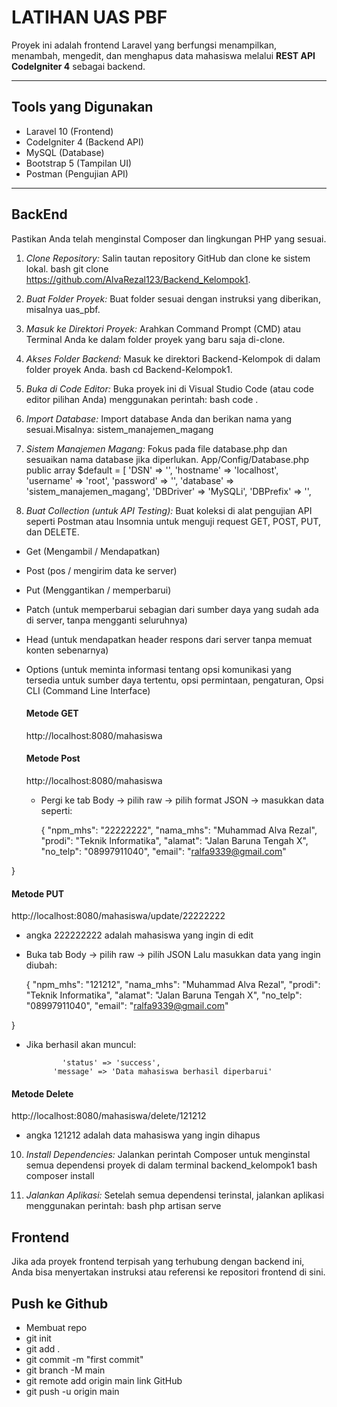 # LATIHAN UAS PBF

Proyek ini adalah frontend Laravel yang berfungsi menampilkan, menambah, mengedit, dan menghapus data mahasiswa melalui **REST API CodeIgniter 4** sebagai backend.

---

##  Tools yang Digunakan

- Laravel 10 (Frontend)
- CodeIgniter 4 (Backend API)
- MySQL (Database)
- Bootstrap 5 (Tampilan UI)
- Postman (Pengujian API)

---
## BackEnd
Pastikan Anda telah menginstal Composer dan lingkungan PHP yang sesuai.

1.  *Clone Repository:*
    Salin tautan repository GitHub dan clone ke sistem lokal.
    bash
    git clone https://github.com/AlvaRezal123/Backend_Kelompok1.
    

2.  *Buat Folder Proyek:*
    Buat folder sesuai dengan instruksi yang diberikan, misalnya uas_pbf.

3.  *Masuk ke Direktori Proyek:*
    Arahkan Command Prompt (CMD) atau Terminal Anda ke dalam folder proyek yang baru saja di-clone.
    

4.  *Akses Folder Backend:*
    Masuk ke direktori Backend-Kelompok di dalam folder proyek Anda.
    bash
    cd Backend-Kelompok1.
    

5.  *Buka di Code Editor:*
    Buka proyek ini di Visual Studio Code (atau code editor pilihan Anda) menggunakan perintah:
    bash
    code .

6.  *Import Database:*
    Import database Anda dan berikan nama yang sesuai.Misalnya: sistem_manajemen_magang

7.  *Sistem Manajemen Magang:*
    Fokus pada file database.php dan sesuaikan nama database jika diperlukan. 
App/Config/Database.php
     public array $default = [
        'DSN'          => '',
        'hostname'     => 'localhost',
        'username'     => 'root',
        'password'     => '',
        'database'     => 'sistem_manajemen_magang',
        'DBDriver'     => 'MySQLi',
        'DBPrefix'     => '',

9.  *Buat Collection (untuk API Testing):*
    Buat koleksi di alat pengujian API seperti Postman atau Insomnia untuk menguji request GET, POST, PUT, dan DELETE.
- Get (Mengambil / Mendapatkan)
- Post (pos / mengirim data ke server)
- Put (Menggantikan / memperbarui)
- Patch (untuk memperbarui sebagian dari sumber daya yang sudah ada di server, tanpa mengganti seluruhnya)
- Head (untuk mendapatkan header respons dari server tanpa memuat konten sebenarnya)
- Options (untuk meminta informasi tentang opsi komunikasi yang tersedia untuk sumber daya tertentu, opsi permintaan, pengaturan, Opsi CLI (Command Line Interface)

  #### Metode GET
  http://localhost:8080/mahasiswa
  #### Metode Post
  http://localhost:8080/mahasiswa
  - Pergi ke tab Body → pilih raw → pilih format JSON → masukkan data seperti:

    {
    "npm_mhs": "22222222",
    "nama_mhs": "Muhammad Alva Rezal",
    "prodi": "Teknik Informatika",
    "alamat": "Jalan Baruna Tengah X",
    "no_telp": "08997911040",
    "email": "ralfa9339@gmail.com"

}

#### Metode PUT
http://localhost:8080/mahasiswa/update/22222222
- angka 222222222 adalah mahasiswa yang ingin di edit 
- Buka tab Body → pilih raw → pilih JSON Lalu masukkan data yang ingin diubah:

  {
    "npm_mhs": "121212",
    "nama_mhs": "Muhammad Alva Rezal",
    "prodi": "Teknik Informatika",
    "alamat": "Jalan Baruna Tengah X",
    "no_telp": "08997911040",
    "email": "ralfa9339@gmail.com"

}

- Jika berhasil akan muncul:

              'status' => 'success',
            'message' => 'Data mahasiswa berhasil diperbarui'
  
#### Metode Delete
http://localhost:8080/mahasiswa/delete/121212
- angka 121212 adalah data mahasiswa yang ingin dihapus

10.  *Install Dependencies:*
    Jalankan perintah Composer untuk menginstal semua dependensi proyek di dalam terminal backend_kelompok1
    bash
    composer install
    

11.  *Jalankan Aplikasi:*
    Setelah semua dependensi terinstal, jalankan aplikasi menggunakan perintah:
    bash
    php artisan serve

## Frontend

Jika ada proyek frontend terpisah yang terhubung dengan backend ini, Anda bisa menyertakan instruksi atau referensi ke repositori frontend di sini.



## Push ke Github

- Membuat repo
- git init
- git add .
- git commit -m "first commit"
- git branch -M main
- git remote add origin main link GitHub
- git push -u origin main


